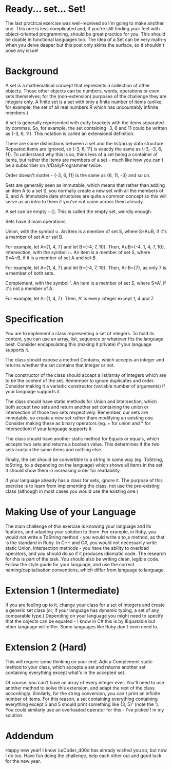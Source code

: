 # Ready... set... Set!

The last practical exercise was well-received so I'm going to make another one. This one is less complicated and, if you're still finding your feet with object-oriented programming, should be great practice for you. This should be doable in functional languages too.
The idea of a Set can be very math-y when you delve deeper but this post only skims the surface, so it shouldn't pose any issue!

# Background
A set is a mathematical concept that represents a collection of other objects. Those other objects can be numbers, words, operations or even sets themselves; for the (non-extension) purposes of the challenge they are integers only. A finite set is a set with only a finite number of items (unlike, for example, the set of all real numbers R which has uncountably infinite members.)

A set is generally represented with curly brackets with the items separated by commas. So, for example, the set containing -3, 6 and 11 could be written as {-3, 6, 11}. This notation is called an extensional definition.

There are some distinctions between a set and the list/array data structure:
Repeated items are ignored, so {-3, 6, 11} is exactly the same as {-3, -3, 6, 11}. To understand why this is so, think less of a set being a container of items, but rather the items are members of a set - much like how you can't be a subscriber on /r/DailyProgrammer twice.

Order doesn't matter - {-3, 6, 11} is the same as {6, 11, -3} and so on.

Sets are generally seen as immutable, which means that rather than adding an item A to a set S, you normally create a new set with all the members of S, and A. Immutable data structures are quite a common concept so this will serve as an intro to them if you've not came across them already.

A set can be empty - {}. This is called the empty set, weirdly enough.

Sets have 3 main operations.

Union, with the symbol ∪. An item is a member of set S, where S=A∪B, if it's a member of set A or set B.

For example, let A={1, 4, 7} and let B={-4, 7, 10}. Then, A∪B={-4, 1, 4, 7, 10}.
Intersection, with the symbol ∩. An item is a member of set S, where S=A∩B, if it is a member of set A and set B.

For example, let A={1, 4, 7} and let B={-4, 7, 10}. Then, A∩B={7}, as only 7 is a member of both sets.

Complement, with the symbol '. An item is a member of set S, where S=A', if it's not a member of A.

For example, let A={1, 4, 7}. Then, A' is every integer except 1, 4 and 7.

# Specification

You are to implement a class representing a set of integers.
To hold its content, you can use an array, list, sequence or whatever fits the language best. Consider encapsulating this (making it private) if your language supports it.

The class should expose a method Contains, which accepts an integer and returns whether the set contains that integer or not.

The constructor of the class should accept a list/array of integers which are to be the content of the set. Remember to ignore duplicates and order. Consider making it a variadic constructor (variable number of arguments) if your language supports it.

The class should have static methods for Union and Intersection, which both accept two sets and return another set containing the union or intersection of those two sets respectively. Remember, our sets are immutable, so create a new set rather tham modifying an existing one. Consider making these as binary operators (eg. + for union and * for intersection) if your language supports it.

The class should have another static method for Equals or equals, which accepts two sets and returns a boolean value. This determines if the two sets contain the same items and nothing else.

Finally, the set should be convertible to a string in some way (eg. ToString, toString, to_s depending on the language) which shows all items in the set. It should show them in increasing order for readability.

If your language already has a class for sets, ignore it. The purpose of this exercise is to learn from implementing the class, not use the pre-existing class (although in most cases you would use the existing one.)

# Making Use of your Language

The main challenge of this exercise is knowing your language and its features, and adapting your solution to them. For example, in Ruby, you would not write a ToString method - you would write a to_s method, as that is the standard in Ruby. In C++ and C#, you would not necessarily write static Union, Intersection methods - you have the ability to overload operators, and you should do so if it produces idiomatic code. The research for this is part of the task. You should also be writing clean, legible code. Follow the style guide for your language, and use the correct naming/capitalisation conventions, which differ from language to language.

# Extension 1 (Intermediate)

If you are feeling up to it, change your class for a set of integers and create a generic set class (or, if your language has dynamic typing, a set of any comparable type.) Depending on your language you might need to specify that the objects can be equated - I know in C# this is by IEquatable but other language will differ. Some languages like Ruby don't even need to.

# Extension 2 (Hard)

This will require some thinking on your end. Add a Complement static method to your class, which accepts a set and returns another set containing everything except what's in the accepted set.

Of course, you can't have an array of every integer ever. You'll need to use another method to solve this extension, and adapt the rest of the class accordingly. Similarly, for the string conversion, you can't print an infinite number of items. For this reason, a set containing everything containing everything except 3 and 5 should print something like {3, 5}' (note the '). You could similarly use an overloaded operator for this - I've picked ! in my solution.

# Addendum

Happy new year! I know /u/Coder_d00d has already wished you so, but now I do too. Have fun doing the challenge, help each other out and good luck for the new year.